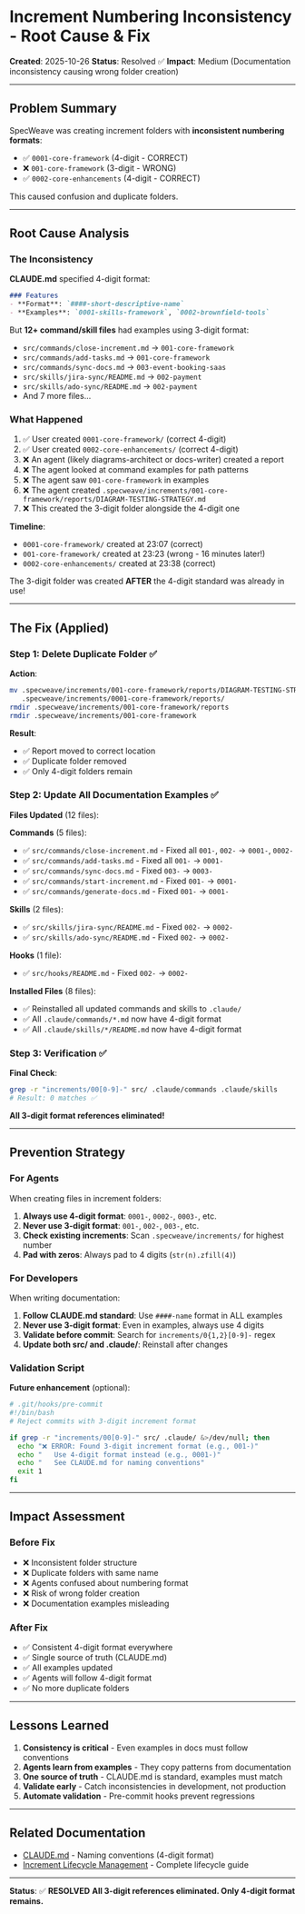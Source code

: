 # Increment Numbering Inconsistency - Root Cause & Fix

**Created**: 2025-10-26
**Status**: Resolved ✅
**Impact**: Medium (Documentation inconsistency causing wrong folder creation)

---

## Problem Summary

SpecWeave was creating increment folders with **inconsistent numbering formats**:
- ✅ `0001-core-framework` (4-digit - CORRECT)
- ❌ `001-core-framework` (3-digit - WRONG)
- ✅ `0002-core-enhancements` (4-digit - CORRECT)

This caused confusion and duplicate folders.

---

## Root Cause Analysis

### The Inconsistency

**CLAUDE.md** specified 4-digit format:
```markdown
### Features
- **Format**: `####-short-descriptive-name`
- **Examples**: `0001-skills-framework`, `0002-brownfield-tools`
```

But **12+ command/skill files** had examples using 3-digit format:
- `src/commands/close-increment.md` → `001-core-framework`
- `src/commands/add-tasks.md` → `001-core-framework`
- `src/commands/sync-docs.md` → `003-event-booking-saas`
- `src/skills/jira-sync/README.md` → `002-payment`
- `src/skills/ado-sync/README.md` → `002-payment`
- And 7 more files...

### What Happened

1. ✅ User created `0001-core-framework/` (correct 4-digit)
2. ✅ User created `0002-core-enhancements/` (correct 4-digit)
3. ❌ An agent (likely diagrams-architect or docs-writer) created a report
4. ❌ The agent looked at command examples for path patterns
5. ❌ The agent saw `001-core-framework` in examples
6. ❌ The agent created `.specweave/increments/001-core-framework/reports/DIAGRAM-TESTING-STRATEGY.md`
7. ❌ This created the 3-digit folder alongside the 4-digit one

**Timeline**:
- `0001-core-framework/` created at 23:07 (correct)
- `001-core-framework/` created at 23:23 (wrong - 16 minutes later!)
- `0002-core-enhancements/` created at 23:38 (correct)

The 3-digit folder was created **AFTER** the 4-digit standard was already in use!

---

## The Fix (Applied)

### Step 1: Delete Duplicate Folder ✅

**Action**:
```bash
mv .specweave/increments/001-core-framework/reports/DIAGRAM-TESTING-STRATEGY.md \
   .specweave/increments/0001-core-framework/reports/
rmdir .specweave/increments/001-core-framework/reports
rmdir .specweave/increments/001-core-framework
```

**Result**:
- ✅ Report moved to correct location
- ✅ Duplicate folder removed
- ✅ Only 4-digit folders remain

### Step 2: Update All Documentation Examples ✅

**Files Updated** (12 files):

**Commands** (5 files):
- ✅ `src/commands/close-increment.md` - Fixed all `001-`, `002-` → `0001-`, `0002-`
- ✅ `src/commands/add-tasks.md` - Fixed all `001-` → `0001-`
- ✅ `src/commands/sync-docs.md` - Fixed `003-` → `0003-`
- ✅ `src/commands/start-increment.md` - Fixed `001-` → `0001-`
- ✅ `src/commands/generate-docs.md` - Fixed `001-` → `0001-`

**Skills** (2 files):
- ✅ `src/skills/jira-sync/README.md` - Fixed `002-` → `0002-`
- ✅ `src/skills/ado-sync/README.md` - Fixed `002-` → `0002-`

**Hooks** (1 file):
- ✅ `src/hooks/README.md` - Fixed `002-` → `0002-`

**Installed Files** (8 files):
- ✅ Reinstalled all updated commands and skills to `.claude/`
- ✅ All `.claude/commands/*.md` now have 4-digit format
- ✅ All `.claude/skills/*/README.md` now have 4-digit format

### Step 3: Verification ✅

**Final Check**:
```bash
grep -r "increments/00[0-9]-" src/ .claude/commands .claude/skills
# Result: 0 matches ✅
```

**All 3-digit format references eliminated!**

---

## Prevention Strategy

### For Agents

When creating files in increment folders:

1. **Always use 4-digit format**: `0001-`, `0002-`, `0003-`, etc.
2. **Never use 3-digit format**: `001-`, `002-`, `003-`, etc.
3. **Check existing increments**: Scan `.specweave/increments/` for highest number
4. **Pad with zeros**: Always pad to 4 digits (`str(n).zfill(4)`)

### For Developers

When writing documentation:

1. **Follow CLAUDE.md standard**: Use `####-name` format in ALL examples
2. **Never use 3-digit format**: Even in examples, always use 4 digits
3. **Validate before commit**: Search for `increments/0{1,2}[0-9]-` regex
4. **Update both src/ and .claude/**: Reinstall after changes

### Validation Script

**Future enhancement** (optional):
```bash
# .git/hooks/pre-commit
#!/bin/bash
# Reject commits with 3-digit increment format

if grep -r "increments/00[0-9]-" src/ .claude/ &>/dev/null; then
  echo "❌ ERROR: Found 3-digit increment format (e.g., 001-)"
  echo "   Use 4-digit format instead (e.g., 0001-)"
  echo "   See CLAUDE.md for naming conventions"
  exit 1
fi
```

---

## Impact Assessment

### Before Fix

- ❌ Inconsistent folder structure
- ❌ Duplicate folders with same name
- ❌ Agents confused about numbering format
- ❌ Risk of wrong folder creation
- ❌ Documentation examples misleading

### After Fix

- ✅ Consistent 4-digit format everywhere
- ✅ Single source of truth (CLAUDE.md)
- ✅ All examples updated
- ✅ Agents will follow 4-digit format
- ✅ No more duplicate folders

---

## Lessons Learned

1. **Consistency is critical** - Even examples in docs must follow conventions
2. **Agents learn from examples** - They copy patterns from documentation
3. **One source of truth** - CLAUDE.md is standard, examples must match
4. **Validate early** - Catch inconsistencies in development, not production
5. **Automate validation** - Pre-commit hooks prevent regressions

---

## Related Documentation

- [CLAUDE.md](../../../../CLAUDE.md#naming-conventions) - Naming conventions (4-digit format)
- [Increment Lifecycle Management](../../../../CLAUDE.md#increment-lifecycle-management) - Complete lifecycle guide

---

**Status**: ✅ **RESOLVED**
**All 3-digit references eliminated. Only 4-digit format remains.**
